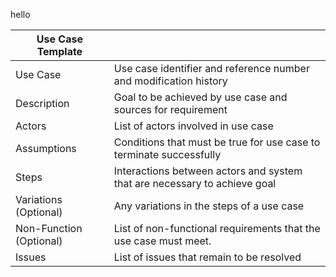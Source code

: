 hello


| Use Case Template       |                                                                           |
|-------------------------|---------------------------------------------------------------------------|
| Use Case                | Use case identifier and reference number and modification history         |
| Description             | Goal to be achieved by use case and sources for requirement               |
| Actors                  | List of actors involved in use case                                       |
| Assumptions             | Conditions that must be true for use case to terminate successfully       |
| Steps                   | Interactions between actors and system that are necessary to achieve goal |
| Variations (Optional)   | Any variations in the steps of a use case                                 |
| Non-Function (Optional) | List of non-functional requirements that the use case must meet.          |
| Issues                  | List of  issues that remain to be resolved                                |
